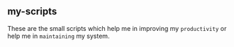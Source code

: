 ## my-scripts

These are the small scripts which help me in improving my `productivity` or help me in `maintaining` my system.


